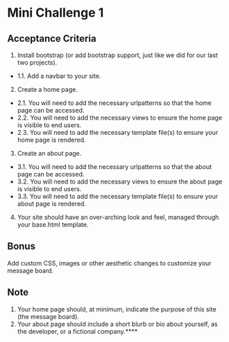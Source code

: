 # Mini Challenge 1

## Acceptance Criteria
1. Install bootstrap (or add bootstrap support, just like we did for our last two projects).
- 1.1. Add a navbar to your site.

2. Create a home page.
- 2.1. You will need to add the necessary urlpatterns so that the home page can be accessed.
- 2.2. You will need to add the necessary views to ensure the home page is visible to end users.
- 2.3. You will need to add the necessary template file(s) to ensure your home page is rendered.

3. Create an about page.
- 3.1. You will need to add the necessary urlpatterns so that the about page can be accessed.
- 3.2. You will need to add the necessary views to ensure the about page is visible to end users.
- 3.3. You will need to add the necessary template file(s) to ensure your about page is rendered.

4. Your site should have an over-arching look and feel, managed through your base.html template.

## Bonus
Add custom CSS, images or other aesthetic changes to customize your message board.

## Note
1. Your home page should, at minimum, indicate the purpose of this site (the message board).
2. Your about page should include a short blurb or bio about yourself, as the developer, or a fictional company.****